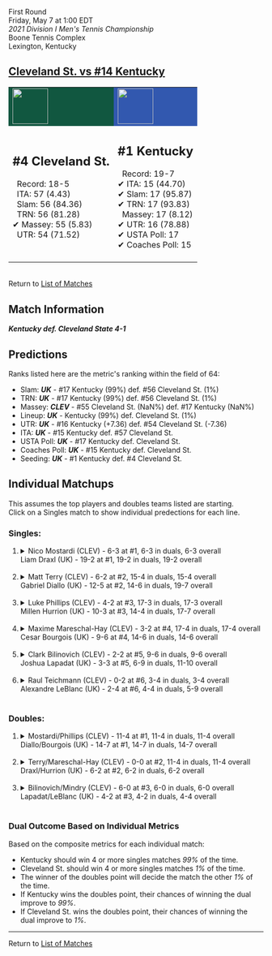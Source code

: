 First Round  
Friday, May 7 at 1:00 EDT  
_2021 Division I Men's Tennis Championship_  
Boone Tennis Complex  
Lexington, Kentucky  
## [Cleveland St. vs #14 Kentucky](https://www.ncaa.com/game/5833389)  

<table><tr style="background-color: #d9d9d9 !important"><td style="background-color: #115740 !important"><img src="https://www.ncaa.com/sites/default/files/images/logos/schools/c/cleveland-st.70.png" width="70" height="70" /></td><td style="background-color: #3258AF !important"><img src="https://www.ncaa.com/sites/default/files/images/logos/schools/k/kentucky.70.png" width="70" height="70" /></td></tr><tr>
<td>  

<h2>#4 Cleveland St.</h2>  
&nbsp; Record: 18-5<br>  
&nbsp; ITA: 57 (4.43)<br>  
&nbsp; Slam: 56 (84.36)<br>  
&nbsp; TRN: 56 (81.28)<br>  
&#10004; Massey: 55 (5.83)<br>  
&nbsp; UTR: 54 (71.52)<br>  
<br>  

</td>
<td>  

<h2>#1 Kentucky</h2>  
&nbsp; Record: 19-7<br>  
&#10004; ITA: 15 (44.70)<br>  
&#10004; Slam: 17 (95.87)<br>  
&#10004; TRN: 17 (93.83)<br>  
&nbsp; Massey: 17 (8.12)<br>  
&#10004; UTR: 16 (78.88)<br>  
&#10004; USTA Poll: 17<br>  
&#10004; Coaches Poll: 15<br>  
<br>  

</td>
</tr></table>  


<br>Return to [List of Matches](../index.md)  

## Match Information  
***Kentucky def. Cleveland State 4-1***  

## Predictions  

Ranks listed here are the metric's ranking within the field of 64:  
- Slam: ***UK*** - #17 Kentucky (99%) def. #56 Cleveland St. (1%)  
- TRN: ***UK*** - #17 Kentucky (99%) def. #56 Cleveland St. (1%)  
- Massey: ***CLEV*** - #55 Cleveland St. (NaN%) def. #17 Kentucky (NaN%)  
- Lineup: ***UK*** - Kentucky (99%) def. Cleveland St. (1%)  
- UTR: ***UK*** - #16 Kentucky (+7.36) def. #54 Cleveland St. (-7.36)  
- ITA: ***UK*** - #15 Kentucky def. #57 Cleveland St.  
- USTA Poll: ***UK*** - #17 Kentucky def. Cleveland St.  
- Coaches Poll: ***UK*** - #15 Kentucky def. Cleveland St.  
- Seeding: ***UK*** - #1 Kentucky def. #4 Cleveland St.  

## Individual Matchups  
This assumes the top players and doubles teams listed are starting.  
Click on a Singles match to show individual predections for each line.  

### Singles:  

<ol>
<li><details>
<summary markdown="span">Nico Mostardi (CLEV) - 6-3 at #1, 6-3 in duals, 6-3 overall<br>Liam Draxl (UK) - 19-2 at #1, 19-2 in duals, 19-2 overall</summary>
<h4>Predictions</h4><ul>
<li>Composite: <b><i>UK</i></b> - Draxl (98%) def. Mostardi (2%)</li>  
<li>Slam: <b><i>UK</i></b> - Draxl (98%) def. Mostardi (2%)</li>  
<li>TRN: <b><i>UK</i></b> - Draxl (99%) def. Mostardi (1%)</li>  
<li>Massey: <b><i>CLEV</i></b> - Mostardi (NaN%) def. Draxl (NaN%)</li>  
<li>UTR: <b><i>UK</i></b> - Draxl (96%) def. Mostardi (4%)</li>  
<li>ITA: <b><i>UK</i></b> - Draxl (64.58) def. Mostardi (2.33)</li>  
</ul>
</details>&nbsp;</li>
<li><details>
<summary markdown="span">Matt Terry (CLEV) - 6-2 at #2, 15-4 in duals, 15-4 overall<br>Gabriel Diallo (UK) - 12-5 at #2, 14-6 in duals, 19-7 overall</summary>
<h4>Predictions</h4><ul>
<li>Composite: <b><i>UK</i></b> - Diallo (95%) def. Terry (5%)</li>  
<li>Slam: <b><i>UK</i></b> - Diallo (94%) def. Terry (6%)</li>  
<li>TRN: <b><i>UK</i></b> - Diallo (96%) def. Terry (4%)</li>  
<li>Massey: <b><i>CLEV</i></b> - Terry (NaN%) def. Diallo (NaN%)</li>  
<li>UTR: <b><i>UK</i></b> - Diallo (95%) def. Terry (5%)</li>  
<li>ITA: <b><i>UK</i></b> - Diallo (37.70) def. Terry (2.92)</li>  
</ul>
</details>&nbsp;</li>
<li><details>
<summary markdown="span">Luke Phillips (CLEV) - 4-2 at #3, 17-3 in duals, 17-3 overall<br>Millen Hurrion (UK) - 10-3 at #3, 14-4 in duals, 17-7 overall</summary>
<h4>Predictions</h4><ul>
<li>Composite: <b><i>UK</i></b> - Hurrion (95%) def. Phillips (5%)</li>  
<li>Slam: <b><i>UK</i></b> - Hurrion (96%) def. Phillips (4%)</li>  
<li>TRN: <b><i>UK</i></b> - Hurrion (96%) def. Phillips (4%)</li>  
<li>Massey: <b><i>CLEV</i></b> - Phillips (NaN%) def. Hurrion (NaN%)</li>  
<li>UTR: <b><i>UK</i></b> - Hurrion (94%) def. Phillips (6%)</li>  
<li>ITA: <b><i>UK</i></b> - Hurrion (22.80) def. Phillips (2.83)</li>  
</ul>
</details>&nbsp;</li>
<li><details>
<summary markdown="span">Maxime Mareschal-Hay (CLEV) - 3-2 at #4, 17-4 in duals, 17-4 overall<br>Cesar Bourgois (UK) - 9-6 at #4, 14-6 in duals, 14-6 overall</summary>
<h4>Predictions</h4><ul>
<li>Composite: <b><i>UK</i></b> - Bourgois (95%) def. Mareschal-Hay (5%)</li>  
<li>Slam: <b><i>UK</i></b> - Bourgois (95%) def. Mareschal-Hay (5%)</li>  
<li>TRN: <b><i>UK</i></b> - Bourgois (96%) def. Mareschal-Hay (4%)</li>  
<li>Massey: <b><i>CLEV</i></b> - Mareschal-Hay (NaN%) def. Bourgois (NaN%)</li>  
<li>UTR: <b><i>UK</i></b> - Bourgois (93%) def. Mareschal-Hay (7%)</li>  
<li>ITA: <b><i>UK</i></b> - Bourgois (7.98) def. Mareschal-Hay (2.45)</li>  
</ul>
</details>&nbsp;</li>
<li><details>
<summary markdown="span">Clark Bilinovich (CLEV) - 2-2 at #5, 9-6 in duals, 9-6 overall<br>Joshua Lapadat (UK) - 3-3 at #5, 6-9 in duals, 11-10 overall</summary>
<h4>Predictions</h4><ul>
<li>Composite: <b><i>UK</i></b> - Lapadat (98%) def. Bilinovich (2%)</li>  
<li>Slam: <b><i>UK</i></b> - Lapadat (99%) def. Bilinovich (1%)</li>  
<li>TRN: <b><i>UK</i></b> - Lapadat (99%) def. Bilinovich (1%)</li>  
<li>Massey: <b><i>CLEV</i></b> - Bilinovich (NaN%) def. Lapadat (NaN%)</li>  
<li>UTR: <b><i>UK</i></b> - Lapadat (97%) def. Bilinovich (3%)</li>  
<li>ITA: <b><i>UK</i></b> - Lapadat (6.21) def. Bilinovich (1.91)</li>  
</ul>
</details>&nbsp;</li>
<li><details>
<summary markdown="span">Raul Teichmann (CLEV) - 0-2 at #6, 3-4 in duals, 3-4 overall<br>Alexandre LeBlanc (UK) - 2-4 at #6, 4-4 in duals, 5-9 overall</summary>
<h4>Predictions</h4><ul>
<li>Composite: <b><i>UK</i></b> - LeBlanc (97%) def. Teichmann (3%)</li>  
<li>Slam: <b><i>UK</i></b> - LeBlanc (97%) def. Teichmann (3%)</li>  
<li>TRN: <b><i>UK</i></b> - LeBlanc (97%) def. Teichmann (3%)</li>  
<li>Massey: <b><i>CLEV</i></b> - Teichmann (NaN%) def. LeBlanc (NaN%)</li>  
<li>UTR: <b><i>UK</i></b> - LeBlanc (96%) def. Teichmann (4%)</li>  
</ul>
</details>&nbsp;</li>
</ol>

### Doubles:  

<ol>
<li><details>
<summary markdown="span">Mostardi/Phillips (CLEV) - 11-4 at #1, 11-4 in duals, 11-4 overall<br>Diallo/Bourgois (UK) - 14-7 at #1, 14-7 in duals, 14-7 overall</summary>
<br>Sorry, we don't have any metrics for this match
</details>&nbsp;</li>
<li><details>
<summary markdown="span">Terry/Mareschal-Hay (CLEV) - 0-0 at #2, 11-4 in duals, 11-4 overall<br>Draxl/Hurrion (UK) - 6-2 at #2, 6-2 in duals, 6-2 overall</summary>
<br>Sorry, we don't have any metrics for this match
</details>&nbsp;</li>
<li><details>
<summary markdown="span">Bilinovich/Mindry (CLEV) - 6-0 at #3, 6-0 in duals, 6-0 overall<br>Lapadat/LeBlanc (UK) - 4-2 at #3, 4-2 in duals, 4-4 overall</summary>
<br>Sorry, we don't have any metrics for this match
</details>&nbsp;</li>
</ol>

### Dual Outcome Based on Individual Metrics  
  
Based on the composite metrics for each individual match:  
- Kentucky should win 4 or more singles matches _99%_ of the time.  
- Cleveland St. should win 4 or more singles matches _1%_ of the time.  
- The winner of the doubles point will decide the match the other _1%_ of the time.  
- If Kentucky wins the doubles point, their chances of winning the dual improve to _99%_.  
- If Cleveland St. wins the doubles point, their chances of winning the dual improve to _1%_.  
  
------

Return to [List of Matches](../index.md)  
